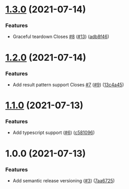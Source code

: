 # [1.3.0](https://github.com/ticklepoke/visual-facts-server/compare/v1.2.0...v1.3.0) (2021-07-14)


### Features

* Graceful teardown Closes [#8](https://github.com/ticklepoke/visual-facts-server/issues/8) ([#13](https://github.com/ticklepoke/visual-facts-server/issues/13)) ([adb8f46](https://github.com/ticklepoke/visual-facts-server/commit/adb8f46cb450cfdbcb35348b27535172db8593d5))

# [1.2.0](https://github.com/ticklepoke/visual-facts-server/compare/v1.1.0...v1.2.0) (2021-07-14)


### Features

* Add result pattern support Closes [#7](https://github.com/ticklepoke/visual-facts-server/issues/7) ([#9](https://github.com/ticklepoke/visual-facts-server/issues/9)) ([13c4a45](https://github.com/ticklepoke/visual-facts-server/commit/13c4a45892a04998194eb39f89a88a5c5f6ffacc))

# [1.1.0](https://github.com/ticklepoke/visual-facts-server/compare/v1.0.0...v1.1.0) (2021-07-13)


### Features

* Add typescript support ([#6](https://github.com/ticklepoke/visual-facts-server/issues/6)) ([c581096](https://github.com/ticklepoke/visual-facts-server/commit/c5810964917785c1b7730d57c52179301181a131))

# 1.0.0 (2021-07-13)


### Features

* Add semantic release versioning ([#3](https://github.com/ticklepoke/visual-facts-server/issues/3)) ([7aa6725](https://github.com/ticklepoke/visual-facts-server/commit/7aa672514c9807f3ffa413135183e0db67af2d52))

